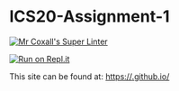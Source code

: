 # ICS20-Assignment-1

[![Mr Coxall's Super Linter](https://github.com/conor-otoole/ICS20-Assignment-1/workflows/Mr%20Coxall's%20Super%20Linter/badge.svg)](https://github.comconor-otoole/ICS20-Assignment-1/actions/)

[![Run on Repl.it](https://repl.it/badge/github/conor-otoole/ICS20-Assignment-1)](https://repl.it/github/conor-otoole/ICS20-Assignment-1)

This site can be found at: [https://<OWNER>.github.io/<REPOSITORY>](https://<OWNER>.github.io/<REPOSITORY>)
